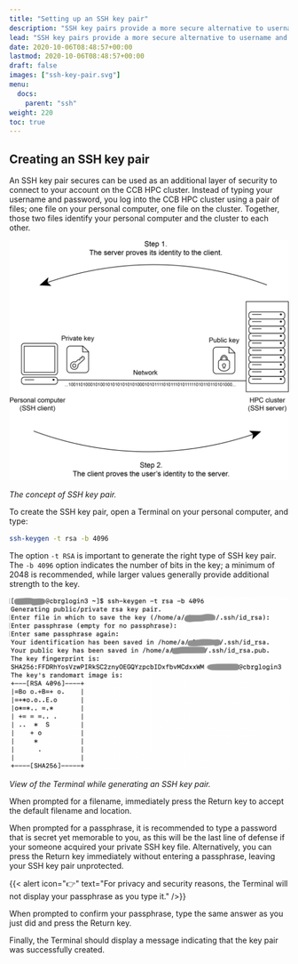 ```yaml
---
title: "Setting up an SSH key pair"
description: "SSH key pairs provide a more secure alternative to username and password for logging into remote systems."
lead: "SSH key pairs provide a more secure alternative to username and password for logging into remote systems."
date: 2020-10-06T08:48:57+00:00
lastmod: 2020-10-06T08:48:57+00:00
draft: false
images: ["ssh-key-pair.svg"]
menu:
  docs:
    parent: "ssh"
weight: 220
toc: true
---
```


## Creating an SSH key pair

An SSH key pair secures can be used as an additional layer of security to
connect to your account on the CCB HPC cluster.
Instead of typing your username and password, you log into the CCB HPC cluster
using a pair of files; one file on your personal computer, one file on the
cluster.
Together, those two files identify your personal computer and the cluster to
each other.

![The concept of SSH key pair.](ssh-key-pair.png)

_The concept of SSH key pair._

To create the SSH key pair, open a Terminal on your personal computer, and
type:

```bash
ssh-keygen -t rsa -b 4096
```

The option `-t RSA` is important to generate the right type of SSH key pair.
The `-b 4096` option indicates the number of bits in the key; a minimum of 2048 is
recommended, while larger values generally provide additional strength to the
key.

![View of the Terminal while generating an SSH key pair.](ssh-keygen-screenshot.png)

_View of the Terminal while generating an SSH key pair._

When prompted for a filename, immediately press the Return key to accept the
default filename and location.

When prompted for a passphrase, it is recommended to type a password that is
secret yet memorable to you, as this will be the last line of defense if your
someone acquired your private SSH key file.
Alternatively, you can press the Return key immediately without entering a
passphrase, leaving your SSH key pair unprotected.

{{< alert icon="👉" text="For privacy and security reasons, the Terminal will not display your passphrase as you type it." />}}

When prompted to confirm your passphrase, type the same answer as you just did
and press the Return key.

Finally, the Terminal should display a message indicating that the key pair was
successfully created.
